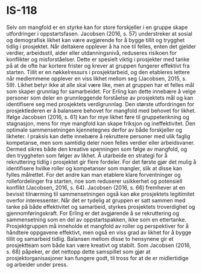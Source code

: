 # IS-118
Selv om mangfold er en styrke kan for store forskjeller i en gruppe skape utfordringer i oppstartsfasen. Jacobsen (2016, s. 57) understreker at sosial og demografisk likhet kan være avgjørende for å bygge tillit og trygghet tidlig i prosjektet. Når deltakere opplever å ha noe til felles, enten det gjelder verdier, arbeidsstil, alder eller utdanningsnivå, reduseres risikoen for konflikter og misforståelser. Dette er spesielt viktig i prosjekter med tanke på at de ofte har kortere frister og krever at gruppen fungerer effektivt fra starten.
Tillit er en nøkkelressurs i prosjektarbeid, og den etableres lettere når medlemmene opplever en viss likhet mellom seg (Jacobsen, 2015, s. 59). Likhet betyr ikke at alle skal være like, men at gruppen har et felles mål som skaper grunnlag for samarbeidet. For Erling kan dette innebære å velge personer som deler en grunnleggende forståelse av prosjektets mål og kan identifisere seg med prosjektets verdigrunnlag. 
Den største utfordringen for prosjektlederen er å balansere behovet for mangfold med behovet for likhet. Ifølge Jacobsen (2016, s. 61) kan for mye likhet føre til gruppetenkning og stagnasjon, mens for mye mangfold kan skape friksjon og ineffektivitet. Den optimale sammensetningen kjennetegnes derfor av både forskjeller og likheter.
I praksis kan dette innebære å rekruttere personer med ulik faglig kompetanse, men som samtidig deler noen felles verdier eller arbeidsvaner. Dermed sikres både den kreative spenningen som følge av mangfold, og den tryggheten som følger av likhet. 
Å utarbeide en strategi for å rekruttering tidlig i prosjektet gir flere fordeler. For det første gjør det mulig å identifisere hvilke roller og kompetanser som mangler, slik at disse kan fylles målrettet. For det andre kan man etablere klare forventninger og rollefordelinger fra starten, noe som reduserer usikkerhet og potensiell konflikt (Jacobsen, 2016, s. 64). 
Jacobsen (2016, s. 66) fremhever at en bevisst tilnærming til sammensetningen også kan øke prosjektets legitimitet overfor interessenter. Når det er tydelig at gruppen er satt sammen med tanke på både effektivitet og samarbeid, styrkes prosjektets troverdighet og gjennomføringskraft. 
For Erling er det avgjørende å se rekruttering og sammensetning som en del av oppstartspakken, ikke som en ettertanke. Prosjektgruppen må inneholde et mangfold av roller og perspektiver for å håndtere oppgavene effektivt, men også en viss grad av likhet for å bygge tillit og samarbeid tidlig. Balansen mellom disse to hensynene gir et prosjektteam som både kan være kreativt og stabilt. Som Jacobsen (2016, s. 68) påpeker, er det nettopp dette samspillet som gjør at prosjektorganisasjoner kan fungere godt, til tross for at de er midlertidige og arbeider under press. 

